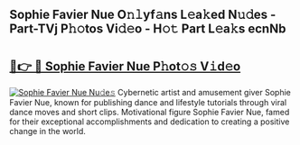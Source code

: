 ## Sophie Favier Nue O𝚗𝚕yf𝚊ns L𝚎a𝚔ed N𝚞𝚍es - Part-TVj P𝚑𝚘tos Vi𝚍𝚎o - H𝚘𝚝 Part L𝚎a𝚔s ecnNb

# <h2><a href="http://kfcxhgx.oniu.top/?m=Sophie+Favier+Nue">🔗👉 🔴 Sophie Favier Nue P𝚑ot𝚘𝚜 V𝚒d𝚎o</a></h2>

[![Sophie Favier Nue Nu𝚍e𝚜](https://i.imgur.com/0qMVB7G.gif)](http://kfcxhgx.oniu.top/?m=Sophie+Favier+Nue)
Cybernetic artist and amusement giver Sophie Favier Nue, known for publishing dance and lifestyle tutorials through viral dance moves and short clips. Motivational figure Sophie Favier Nue, famed for their exceptional accomplishments and dedication to creating a positive change in the world.  
